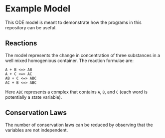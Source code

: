 # Example Model

This ODE model is meant to demonstrate how the programs in this
repository can be useful.

## Reactions

The model represents the change in concentration of three substances
in a well mixed homogenious container. The reaction formulae are:

```
A + B <=> AB
A + C <=> AC
AB + C <=> ABC
AC + B <=> ABC
```

Here `ABC` represents a complex that contains `A`, `B`, and `C` (each
word is potentially a state variable).


## Conservation Laws

The number of conservation laws can be reduced by observing that the
variables are not independent.
